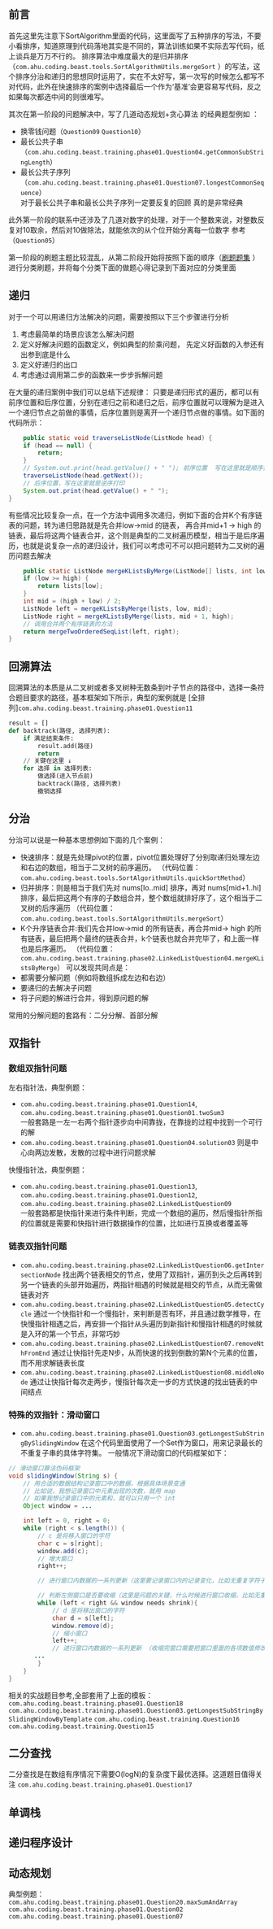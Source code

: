 ## 前言

首先这里先注意下SortAlgorithm里面的代码，这里面写了五种排序的写法，不要小看排序，知道原理到代码落地其实是不同的，算法训练如果不实际去写代码，纸上谈兵是万万不行的。
排序算法中难度最大的是归并排序（`com.ahu.coding.beast.tools.SortAlgorithmUtils.mergeSort`
）的写法，这个排序分治和递归的思想同时运用了，实在不太好写，第一次写的时候怎么都写不对代码，此外在快速排序的案例中选择最后一个作为‘基准’会更容易写代码，反之如果每次都选中间的则很难写。

其次在第一阶段的问题解决中，写了几道动态规划+贪心算法 的经典题型例如 ：

- 换零钱问题（`Question09` `Question10`）
- 最长公共子串（`com.ahu.coding.beast.training.phase01.Question04.getCommonSubStringLength`）
- 最长公共子序列（`com.ahu.coding.beast.training.phase01.Question07.longestCommonSequence`）  
  对于最长公共子串和最长公共子序列一定要反复的回顾 真的是非常经典

此外第一阶段的联系中还涉及了几道对数字的处理，对于一个整数来说，对整数反复对10取余，然后对10做除法，就能依次的从个位开始分离每一位数字
参考（`Question05`）

第一阶段的刷题主题比较混乱，从第二阶段开始将按照下面的顺序（[刷题题集](https://labuladong.online/algo/intro/quick-learning-plan/#%E5%85%B3%E4%BA%8E%E9%A2%98%E5%8D%95)
）进行分类刷题，并将每个分类下面的做题心得记录到下面对应的分类里面

## 递归

对于一个可以用递归方法解决的问题，需要按照以下三个步骤进行分析

1. 考虑最简单的场景应该怎么解决问题
2. 定义好解决问题的函数定义，例如典型的阶乘问题， 先定义好函数的入参还有出参到底是什么
3. 定义好递归的出口
4. 考虑通过调用第二步的函数来一步步拆解问题

在大量的递归案例中我们可以总结下述规律：
只要是递归形式的遍历，都可以有前序位置和后序位置，分别在递归之前和递归之后，前序位置就可以理解为是进入一个递归节点之前做的事情，后序位置则是离开一个递归节点做的事情。如下面的代码所示：

```java
    public static void traverseListNode(ListNode head) {
    if (head == null) {
        return;
    }
    // System.out.print(head.getValue() + " "); 前序位置  写在这里就是顺序打印
    traverseListNode(head.getNext());
    // 后序位置，写在这里就是逆序打印
    System.out.print(head.getValue() + " ");
}
```

有些情况比较复杂一点，在一个方法中调用多次递归，例如下面的合并K个有序链表的问题，转为递归思路就是先合并low->mid 的链表，
再合并mid+1 -> high 的链表，最后将这两个链表合并，这个则是典型的二叉树遍历模型，相当于是后序遍历，也就是说复杂一点的递归设计，我们可以考虑可不可以把问题转为二叉树的遍历问题去解决

```java
    public static ListNode mergeKListsByMerge(ListNode[] lists, int low, int high) {
    if (low >= high) {
        return lists[low];
    }
    int mid = (high + low) / 2;
    ListNode left = mergeKListsByMerge(lists, low, mid);
    ListNode right = mergeKListsByMerge(lists, mid + 1, high);
    // 调用合并两个有序链表的方法
    return mergeTwoOrderedSeqList(left, right);
}
```

## 回溯算法

回溯算法的本质是从二叉树或者多叉树种无数条到叶子节点的路径中，选择一条符合题目要求的路径，基本框架如下所示，典型的案例就是 [全排列]`com.ahu.coding.beast.training.phase01.Question11`

```python
result = []
def backtrack(路径, 选择列表):
    if 满足结束条件:
        result.add(路径)
        return
    // 关键在这里 ↓
    for 选择 in 选择列表:
        做选择(进入节点前)
        backtrack(路径, 选择列表)
        撤销选择
```

## 分治

分治可以说是一种基本思想例如下面的几个案例：

- 快速排序：就是先处理pivot的位置，pivot位置处理好了分别取递归处理左边和右边的数组，相当于二叉树的前序遍历。
  （代码位置：`com.ahu.coding.beast.tools.SortAlgorithmUtils.quickSortMethod`）
- 归并排序：则是相当于我们先对 nums[lo..mid] 排序，再对 nums[mid+1..hi] 排序，最后把这两个有序的子数组合并，整个数组就排好序了，这个相当于二叉树的后序遍历
  （代码位置：`com.ahu.coding.beast.tools.SortAlgorithmUtils.mergeSort`）
- K个升序链表合并:我们先合并low->mid 的所有链表，再合并mid-> high 的所有链表，最后把两个最终的链表合并，k个链表也就合并完毕了，和上面一样也是后序遍历。
  （代码位置：`com.ahu.coding.beast.training.phase02.LinkedListQuestion04.mergeKListsByMerge`）
  可以发现共同点是：
- 都需要分解问题（例如将数组拆成左边和右边）
- 要递归的去解决子问题
- 将子问题的解进行合并，得到原问题的解

常用的分解问题的套路有：二分分解、首部分解

## 双指针

### 数组双指针问题

左右指针法，典型例题：

- `com.ahu.coding.beast.training.phase01.Question14`, `com.ahu.coding.beast.training.phase01.Question01.twoSum3`  
  一般套路是一左一右两个指针逐步向中间靠拢，在靠拢的过程中找到一个可行的解
- `com.ahu.coding.beast.training.phase01.Question04.solution03` 则是中心向两边发散，发散的过程中进行问题求解

快慢指针法，典型例题：

- `com.ahu.coding.beast.training.phase01.Question13`,  `com.ahu.coding.beast.training.phase01.Question12`,  `com.ahu.coding.beast.training.phase02.LinkedListQuestion09`  
  一般套路都是快指针来进行条件判断，完成一个数组的遍历，然后慢指针所指的位置就是需要和快指针进行数据操作的位置，比如进行互换或者覆盖等

### 链表双指针问题

- `com.ahu.coding.beast.training.phase02.LinkedListQuestion06.getIntersectionNode`
  找出两个链表相交的节点，使用了双指针，遍历到头之后再转到另一个链表的头部开始遍历，两指针相遇的时候就是相交的节点，从而无需做链表对齐
- `com.ahu.coding.beast.training.phase02.LinkedListQuestion05.detectCycle`
  通过一个快指针和一个慢指针，来判断是否有环，并且通过数学推导，在快慢指针相遇之后，再安排一个指针从头遍历到新指针和慢指针相遇的时候就是入环的第一个节点，非常巧妙
- `com.ahu.coding.beast.training.phase02.LinkedListQuestion07.removeNthFromEnd` 通过让快指针先走N步，从而快速的找到倒数的第N个元素的位置，而不用求解链表长度
- `com.ahu.coding.beast.training.phase02.LinkedListQuestion08.middleNode` 通过让快指针每次走两步，慢指针每次走一步的方式快速的找出链表的中间结点

### 特殊的双指针：滑动窗口

- `com.ahu.coding.beast.training.phase01.Question03.getLongestSubStringBySlidingWindow`
  在这个代码里面使用了一个Set作为窗口，用来记录最长的不重复子串的具体字符集。
  一般情况下滑动窗口的代码框架如下：

```java
// 滑动窗口算法伪码框架
void slidingWindow(String s) {
    // 用合适的数据结构记录窗口中的数据，根据具体场景变通
    // 比如说，我想记录窗口中元素出现的次数，就用 map
    // 如果我想记录窗口中的元素和，就可以只用一个 int
    Object window = ...

    int left = 0, right = 0;
    while (right < s.length()) {
        // c 是将移入窗口的字符
        char c = s[right];
        window.add(c);
        // 增大窗口
        right++;

        // 进行窗口内数据的一系列更新（这里要记录窗口内的记录变化，比如无重复字符子串问题，这里就需要记录子串的长度）

        // 判断左侧窗口是否要收缩（这里是问题的关键，什么时候进行窗口收缩，比如无重复子串问题中从left到right中出现重复字符就需要收缩窗口）
        while (left < right && window needs shrink){
            // d 是将移出窗口的字符
            char d = s[left];
            window.remove(d);
            // 缩小窗口
            left++;
            // 进行窗口内数据的一系列更新 （收缩完窗口需要把窗口里面的各项数值修改下）
       ...
        }
    }
}
```

相关的实战题目参考,全部套用了上面的模板：
`com.ahu.coding.beast.training.phase01.Question18`
`com.ahu.coding.beast.training.phase01.Question03.getLongestSubStringBySlidingWindowByTemplate`
`com.ahu.coding.beast.training.Question16`
`com.ahu.coding.beast.training.Question15`

## 二分查找

二分查找是在数组有序情况下需要O(logN)的复杂度下最优选择。这道题目值得关注
`com.ahu.coding.beast.training.phase01.Question17`

## 单调栈

## 递归程序设计

## 动态规划

典型例题：
`com.ahu.coding.beast.training.phase01.Question20.maxSumAndArray`
`com.ahu.coding.beast.training.phase01.Question02`
`com.ahu.coding.beast.training.phase01.Question07`


